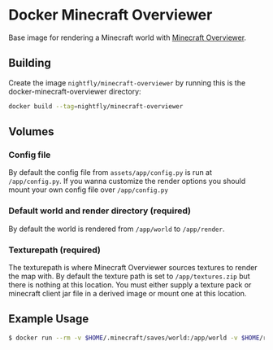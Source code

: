 # Docker Minecraft Overviewer

Base image for rendering a Minecraft world with [Minecraft Overviewer](http://overviewer.org/).

## Building 

Create the image `nightfly/minecraft-overviewer` by running this is the docker-minecraft-overviewer directory:
```sh
docker build --tag=nightfly/minecraft-overviewer
```

## Volumes

### Config file
By default the config file from `assets/app/config.py` is run at `/app/config.py`. 
If you wanna customize the render options you should mount your own config file over `/app/config.py`

### Default world and render directory (required)
By default the world is rendered from `/app/world` to `/app/render`.

### Texturepath (required)
The texturepath is where Minecraft Overviewer sources textures to render the map with. 
By default the texture path is set to `/app/textures.zip` but there is nothing at this location.
You must either supply a texture pack or minecraft client jar file in a derived image or mount one at this location.

## Example Usage

```sh
$ docker run --rm -v $HOME/.minecraft/saves/world:/app/world -v $HOME/render:/app/render -v $HOME/versions/1.7.10/1.7.10.jar:/app/textures.zip -u 1000 nightfly/minecraft-overviewer
```
